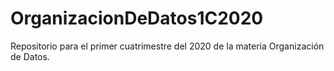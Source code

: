 # OrganizacionDeDatos1C2020
Repositorio para el primer cuatrimestre del 2020 de la materia Organización de Datos.
